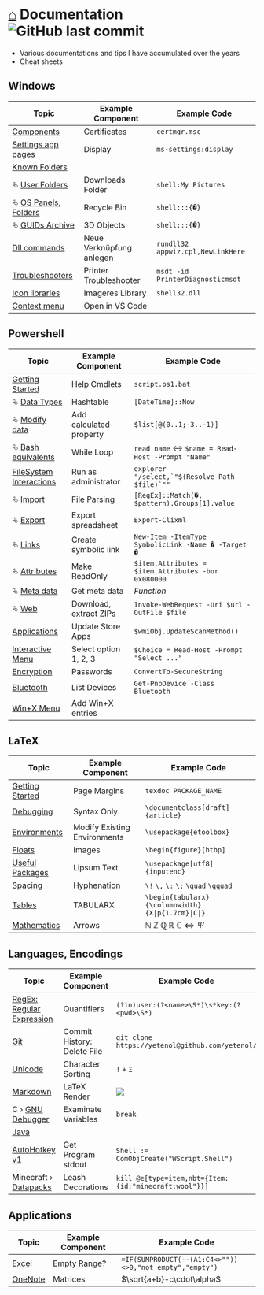 # [⌂](README.md) Documentation ![GitHub last commit](https://img.shields.io/github/last-commit/yetenol/doc?color=white)

- Various documentations and tips I have accumulated over the years
- Cheat sheets

## Windows

| Topic                                                     | Example Component        | Example Code                      |
| --------------------------------------------------------- | ------------------------ | --------------------------------- |
| [Components](windows/components.md)                       | Certificates             | `certmgr.msc`                     |
| [Settings app pages](windows/settings.md)                 | Display                  | `ms-settings:display`             |
| [Known Folders](windows/known-folders/known-folders.md)   |                          |                                   |
| ⮱ [User Folders](windows/known-folders/user-folders.md)   | Downloads Folder         | `shell:My Pictures`               |
| ⮱ [OS Panels, Folders](windows/known-folders/guids.md)    | Recycle Bin              | `shell:::{�}`                     |
| ⮱ [GUIDs Archive](windows/known-folders/guids-archive.md) | 3D Objects               | `shell:::{�}`                     |
| [Dll commands](windows/dll.md)                            | Neue Verknüpfung anlegen | `rundll32 appwiz.cpl,NewLinkHere` |
| [Troubleshooters](windows/troubleshooters.md)             | Printer Troubleshooter   | `msdt -id PrinterDiagnosticmsdt`  |
| [Icon libraries](windows/icons.md)                        | Imageres Library         | `shell32.dll`                     |
| [Context menu](windows/context-menu.md)                   | Open in VS Code          |


## Powershell

| Topic                                                          | Example Component       | Example Code                                        |
| -------------------------------------------------------------- | ----------------------- | --------------------------------------------------- |
| [Getting Started](powershell/powershell.md)                    | Help Cmdlets            | `script.ps1.bat`                                    |
| ⮱ [Data Types](powershell/data-types.md)                       | Hashtable               | `[DateTime]::Now`                                   |
| ⮱ [Modify data](powershell/filesystem/modify.md)               | Add calculated property | `$list[@(0..1;-3..-1)]`                             |
| ⮱ [Bash equivalents](powershell/bash-equivalents.md)           | While Loop              | `read name` <-> `$name = Read-Host -Prompt "Name"`  |
| [FileSystem Interactions](powershell/filesystem/filesystem.md) | Run as administrator    | ``explorer "/select,`"$(Resolve-Path $file)`""``    |
| ⮱ [Import](powershell/filesystem/import.md)                    | File Parsing            | `[RegEx]::Match(�, $pattern).Groups[1].value`       |
| ⮱ [Export](powershell/filesystem/export.md)                    | Export spreadsheet      | `Export-Clixml`                                     |
| ⮱ [Links](powershell/filesystem/links.md)                      | Create symbolic link    | `New-Item -ItemType SymbolicLink -Name � -Target �` |
| ⮱ [Attributes](powershell/filesystem/file-attributes.md)       | Make ReadOnly           | `$item.Attributes = $item.Attributes -bor 0x080000` |
| ⮱ [Meta data](powershell/filesystem/metadata.md)               | Get meta data           | _Function_                                          |
| ⮱ [Web](powershell/filesystem/web.md)                          | Download, extract ZIPs  | `Invoke-WebRequest -Uri $url -OutFile $file`        |
| [Applications](powershell/applications.md)                     | Update Store Apps       | `$wmiObj.UpdateScanMethod()`                        |
| [Interactive Menu](powershell/menu.md)                         | Select option 1, 2, 3   | `$Choice = Read-Host -Prompt "Select ..."`          |
| [Encryption](powershell/encryption.md)                         | Passwords               | `ConvertTo-SecureString`                            |
| [Bluetooth](powershell/bluetooth.md)                           | List Devices            | `Get-PnpDevice -Class Bluetooth`                    |
| [Win+X Menu](windows/win-x.md)                                 | Add Win+X entries       |                                                     |


## LaTeX

| Topic                                 | Example Component            | Example Code                                       |
| ------------------------------------- | ---------------------------- | -------------------------------------------------- |
| [Getting Started](latex/latex.md)     | Page Margins                 | `texdoc PACKAGE_NAME`                              |
| [Debugging](latex/debugging.md)       | Syntax Only                  | `\documentclass[draft]{article}`                   |
| [Environments](latex/environments.md) | Modify Existing Environments | `\usepackage{etoolbox}`                            |
| [Floats](latex/floats.md)             | Images                       | `\begin{figure}[htbp]`                             |
| [Useful Packages](latex/packages.md)  | Lipsum Text                  | `\usepackage[utf8]{inputenc}`                      |
| [Spacing](latex/spacing.md)           | Hyphenation                  | `\!` `\,` `\:` `\;` `\quad` `\qquad`               |
| [Tables](latex/tables.md)             | TABULARX                     | `\begin{tabularx}{\columnwidth}{X\|p{1.7cm}\|C\|}` |
| [Mathematics](latex/symbols.md)       | Arrows                       | $\mathbb{N\ Z\ Q\ R\ C} \iff \Psi$                 |


## Languages, Encodings

| Topic                                           | Example Component           | Example Code                                                                  |
| ----------------------------------------------- | --------------------------- | ----------------------------------------------------------------------------- |
| [RegEx: Regular Expression](languages/regex.md) | Quantifiers                 | `(?in)user:(?<name>\S*)\s*key:(?<pwd>\S*)`                                    |
| [Git](languages/git.md)                         | Commit History: Delete File | `git clone https://yetenol@github.com/yetenol/`                               |
| [Unicode](languages/unicode.md)                 | Character Sorting           | `!` `+` `Ξ`                                                                   |
| [Markdown](languages/markdown.md)               | LaTeX Render                | <img src="https://render.githubusercontent.com/render/math?math=e^{i\pi}=-1"> |
| C › [GNU Debugger](languages/gdb.md)            | Examinate Variables         | `break`                                                                       |
| [Java](languages/java.md)                       |
| [AutoHotkey v1](languages/autohotkey.md)        | Get Program stdout          | `Shell := ComObjCreate("WScript.Shell")`                                      |
| Minecraft › [Datapacks](languages/minecraft.md) | Leash Decorations           | `kill @e[type=item,nbt={Item:{id:"minecraft:wool"}}]`                         |


## Applications

| Topic                      | Example Component | Example Code                                            |
| -------------------------- | ----------------- | ------------------------------------------------------- |
| [Excel](apps/excel.md)     | Empty Range?      | `=IF(SUMPRODUCT(--(A1:C4<>""))<>0,"not empty","empty")` |
| [OneNote](apps/onenote.md) | Matrices          | $\sqrt{a+b}-c\cdot\alpha$                               |